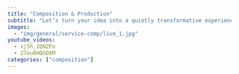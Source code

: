 ```yaml
---
title: "Composition & Production"
subtitle: "Let’s turn your idea into a quietly transformative experience that is creatively uncompromising."
images:
  - "img/general/service-comp/live_1.jpg"
youtube_videos:
  - xj5h_1QNZFo
  - 27ou8HQGOXM
categories: ["composition"]
---
```










<!--My music has been performed by collaborators like [Peter Sheridan](https://www.marriedflutes.net/), [Lizzy Welsh](https://www.lizzywelsh.com/), and Fragments Ensemble across North America, Europe, Asia, and Australia, at festivals from *Darmstädter Ferienkurse* to *Tura’s Totally Huge New Music Festival*. The scores themselves are published by [Wirripang](https://www.australiancomposers.com.au/search?q=vincent+giles), [Edition Resonance](https://www.edition-resonance.xyz), and the [Australian Music Centre](https://www.australianmusiccentre.com.au/artist/giles-vincent), and reach new audiences around the world. I'm driven by collaboration, and indeed, have [written about the importance of that](https://www.cambridgescholars.com/product/978-1-5275-0577-3), and whether written for baroque instruments, improvising ensembles, or autonomous computer agents, I believe my best work comes out with other people. It’s why I co-founded Tilde: to create spaces for new collaborations to emerge.  [Click here for a full list of art-music pieces from my main composer website](https://www.vgiles.net/music)  {{< vimeo 364690287 >}}

Sound, for me, is a way to interpret the everyday in our world. In residence at Bio 21 Laboratory, I turned chemical structures into scores; at Portland’s Upwelling Festival, the sounds of the ocean and the environment became an immersive "walk" along the foreshore, where people could recognise the recontextualised sounds from their known environments. These projects share a method: treating data, space, memory and found sound as compositional materials. The result might be a gallery piece repurposed into a café (like *Bits & Pieces* for Melbourne Fringe), public art (*Stop, Listen* commissioned by Banyule City Council), or custom sound design for a game. What ties them together is an obsession with how sound shapes perception and experience.  {{< youtube A7ABmht4MqY >}}

From 2013 to 2020, I co-directed Tilde New Music and Sound Art Inc., an organization that filled a glaring gap: avant-garde music in Oceania needed new spaces to thrive. Our eight-day festival (backed by $100K+ funding) wasn’t just about performances – it wove together panel discussions on equity, an artist academy, and cross-disciplinary risks. That ethos carries into my other work today: whether contributing to [ADSR Zine](https://www.adsrzine.com/), collaborating on game audio, or developing DIY publishing, I’m drawn to projects that challenge hierarchies. Because music, at its best, isn’t just something you hear. It’s something you build, question, and remake—often with others. -->